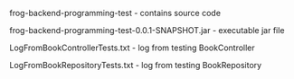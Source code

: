 frog-backend-programming-test - contains source code

frog-backend-programming-test-0.0.1-SNAPSHOT.jar - executable jar file

LogFromBookControllerTests.txt - log from testing BookController

LogFromBookRepositoryTests.txt - log from testing BookRepository